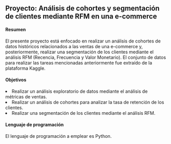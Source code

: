 <h2> Proyecto: Análisis de cohortes y segmentación de clientes mediante RFM en una e-commerce</h2>


<h4>Resumen</h4>

El presente proyecto está enfocado en realizar un análisis de cohortes de datos históricos relacionados a las ventas de una e-commerce y, posteriormente, realizar una segmentación de los clientes mediante el análisis RFM (Recencia, Frecuencia y Valor Monetario). El conjunto de datos para realizar las tareas mencionadas anteriormente fue extraído de la plataforma Kaggle.


<h4>Objetivos</h4
<ul>
  <li>Realizar un análisis exploratorio de datos mediante el análisis de métricas de ventas.</li>
  <li>Realizar un análisis de cohortes para analizar la tasa de retención de los clientes.</li>
  <li>Realizar una segmentación de los clientes mediante el análisis RFM.</li>
</ul>


<h4>Lenguaje de programación</h4>

El lenguaje de programación a emplear es Python.

